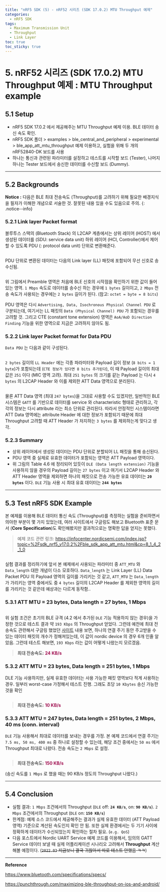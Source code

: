```yaml
---
title: "nRF5 SDK (5) - nRF52 시리즈 (SDK 17.0.2) MTU Throughput 예제"
categories:
  - nRF5 SDK
tags:
  - Maximum Transmission Unit
  - Throughput
  - Link Layer
toc: true
toc_sticky: true
---
```



# 5. nRF52 시리즈 (SDK 17.0.2) MTU Throughput 예제 : MTU Throughput example

## 5.1 Setup

* nRF5 SDK 17.0.2 에서 제공해주는 MTU Throughput 예제 이용. BLE 데이터 송신 속도 확인.
* nRF5 SDK 폴더 > examples > ble_central_and_peripheral > experimental > ble_app_att_mtu_throughput 예제 이용하고, 실험을 위해 두 개의 nRF52840-DK 보드를 사용
* 하나는 통신과 관련된 파라미터를 설정하고 테스트를 시작할 보드 (Tester), 나머지 하나는 Tester 보드에서 송신한 데이터를 수신할 보드 (Dummy).

---

## 5.2 Backgrounds

**Notice :** 다음은 BLE 최대 전송속도 (Throughput)를 고려하기 위해 필요한 배경지식을 필자가 이해한 개념으로 서술한 것. 잘못된 내용 있을 수도 있음으로 주의.
{: .notice--info}

### 5.2.1 Link layer Packet format

블루투스 스택의 (Bluetooth Stack) 의 L2CAP 계층에서는 상위 레이어 (HOST) 에서 생성된 데이터를 (SDU: service data unit) 하위 레이어 (HCI, Controller)에서 제어할 수 있도록 PDU (: protocol data unit) 단위로 변환해준다.

<figure style="width: 100%" class="align-center">
  <img src="{{ site.url }}{{ site.baseurl }}/assets/images/sdk-mtu-fig2.png" alt="">
</figure>

PDU 단위로 변환된 데이터는 다음의 Link layer (LL) 패킷에 포함되어 무선 신호로 송수신됨.

<figure style="width: 100%" class="align-center">
  <img src="{{ site.url }}{{ site.baseurl }}/assets/images/sdk-mtu-fig3.png" alt="">
</figure>

위 그림에서 Preamble 영역은 처음에 BLE 신호의 시작점을 확인하기 위한 값이 들어있는 영역. `1 Mbps` 속도로 데이터를 송수신 하는 경우에 `1 bytes` 길이이고, `2 Mbps` 전송 속도가 사용되는 경우에는 `2 bytes` 길이가 된다. (참고: `octet = byte = 8 bits`)

PDU 영역은 다시 `Advertising, Data, Isochronous Physical Channel PDU` 로 구분되는데, 여기서는 LL 패킷의 `Data (Physical Channel) PDU` 가 포함되는 경우를 고려할 것. 그리고 CTE (constant tone extension) 영역은 `AoA/AoD Direction Finding` 기능을 위한 영역으로 지금은 고려하지 않아도 됨.

### 5.2.2 Link layer Packet format for Data PDU

`Data PDU` 는 다음과 같이 구성된다.

<figure style="width: 100%" class="align-center">
  <img src="{{ site.url }}{{ site.baseurl }}/assets/images/sdk-mtu-fig4.png" alt="">
</figure>

`2 bytes` 길이의 `LL Header` 에는 각종 파라미터와 Payload 길이 정보 (`8 bits = 1 byte`)가 포함되는데 (`CTE 정보가 있다면 8 bits 추가된다`), 이 때 Payload 길이의 최대 값은 `251` 이다 (MIC 영역 고려). 최대 `251 bytes` 의 크기를 같는 Payload 는 다시 `4 bytes` 의 L2CAP Header 와 이를 제외한 ATT Data 영역으로 분리된다.

<figure style="width: 100%" class="align-center">
  <img src="{{ site.url }}{{ site.baseurl }}/assets/images/sdk-mtu-fig5.png" alt="">
</figure>

물론 ATT Data 영역 (최대 `247 bytes`)을 그대로 사용할 수도 있겠지만, 일반적인 BLE 시스템은 `GATT` 를 기반으로 데이터를 service 와 characteristic 형태로 관리하고, 각각의 정보는 다시 attribute 라는 최소 단위로 관리된다. 따라서 안정적인 시스템이라면 ATT Data 영역에는 attribute Header 에 대한 정보가 포함되기 때문에 최대 Throughput 고려할 때 ATT Header 가 차지하는 `3 bytes` 를 제외하는게 맞다고 생각.

### 5.2.3 Summary

* 상위 레이어에서 생성된 데이터는 PDU 단위로 분할되어 LL 패킷을 통해 송신된다.
* PDU 영역 중 실제로 유효한 데이터가 포함되는 영역은 ATT Payload 영역이다.
* 위 그림의 Table 4.6 에 정리되어 있듯이 `DLE (Data length extension)` 기능을 사용하지 않을 경우의 Payload 길이는 `27 bytes` 이고 여기서 L2CAP Header 와 ATT Header 영역을 제외하면 하나의 패킷으로 전송 가능한 유효 데이터는 **`20 bytes`** 이다. `DLE` 기능 사용 시 최대 유효 데이터는 **`244 bytes`**

---

## 5.3 Test nRF5 SDK Example

본 예제를 이용해 BLE 데이터 통신 속도 (Throughput)를 측정하는 실험을 준비하면서 의아한 부분이 몇 가지 있었는데, 여러 사이트에서 구글링도 해보고 Bluetooth 표준 문서 (**Core Specification**)도 확인해봤지만 결과적으로는 명확한 답을 얻지는 못했다.

>예제 코드 관련 링크: https://infocenter.nordicsemi.com/index.jsp?topic=%2Fsdk_nrf5_v17.0.2%2Fble_sdk_app_att_mtu.html&cp=8_1_4_2_1_0

<figure style="width: 100%" class="align-center">
  <img src="{{ site.url }}{{ site.baseurl }}/assets/images/sdk-mtu-fig1.png" alt="">
</figure>

실험 결과를 정리하기에 앞서 본 예제에서 사용되는 파라미터 중 `ATT_MTU` 와 `Data_length` 대한 개념이 다소 모호하다. `Data_length` 는 Link Layer (LL) Data Packet PDU 의 Payload 영역의 길이를 가리키는 것 같고, `ATT_MTU` 는 `Data_length` 가 가리키는 영역 중에서도 중 `4 bytes` 길이의 L2CAP Header 를 제외한 영역의 길이를 가리키는 것 같은데 예상과는 다르게 동작함..

### 5.3.1 ATT MTU = 23 bytes, Data length = 27 bytes, 1 Mbps

<figure style="width: 100%" class="align-center">
  <img src="{{ site.url }}{{ site.baseurl }}/assets/images/sdk-mtu-fig6.png" alt="">
</figure>

위 실험 조건은 초기의 BLE 규격 (4.2 에서 추가된 `DLE` 기능 적용하지 않는 경우)을 가정한 것으로 테스트 결과 약 `193 Kbps` 의 Throughput 얻었다. 그런데 예전에 최대 전송속도 관련해서 구글링 했었던 [사이트](https://punchthrough.com/maximizing-ble-throughput-on-ios-and-android/) 내용 보면, 하나의 연결 주기 동안 주고받을 수 있는 데이터 패킷의 개수가 정해져있는데, 이 값이 nordic device 의 경우 6개 인줄 알았음. 그런데 테스트 해보면, `193 Kbps` 라는 값이 어떻게 나왔는지 모르겠음.

>**최대 전송속도:** <span style="color:#A00F50"><b>24 KB/s</b></span>

### 5.3.2 ATT MTU = 23 bytes, Data length = 251 bytes, 1 Mbps

DLE 기능 사용하지만, 실제 유효한 데이터는 사용 가능한 패킷 영역보다 적게 사용하는 경우. 일부러 worst-case 가정해서 테스트 진행. 그래도 초당 `10 Kbytes` 송신 가능한 것을 확인

<figure style="width: 100%" class="align-center">
  <img src="{{ site.url }}{{ site.baseurl }}/assets/images/sdk-mtu-fig7.png" alt="">
</figure>

>**최대 전송속도:** <span style="color:#A00F50"><b>10 KB/s</b></span>

### 5.3.3 ATT MTU = 247 bytes, Data length = 251 bytes, 2 Mbps, 40 ms (conn. interval)

`DLE` 기능 사용해서 최대로 데이터를 보내는 경우를 가정. 본 예제 코드에서 연결 주기는 `7.5 ms, 50 ms, 400 ms` 중 하나로 설정할 수 있는데, 해당 조건 중에서는 `50 ms` 에서 Throughput 최대로 나왔다. 전송 속도는 `2 Mbps` 로 설정.

<figure style="width: 100%" class="align-center">
  <img src="{{ site.url }}{{ site.baseurl }}/assets/images/sdk-mtu-fig7.png" alt="">
</figure>

>**최대 전송속도:** <span style="color:#A00F50"><b>150 KB/s</b></span>

 (송신 속도를 `1 Mbps` 로 했을 때는 90 KB/s 정도의 Throughput 나왔다.)

---

## 5.4 Conclusion

* 실험 결과: `1 Mbps` 조건에서의 Throughput (`DLE` off: **`24 KB/s`**, on: **`90 KB/s`**). `2 Mbps` 조건에서의 Throughput (`DLE` on: **`150 KB/s`**)
* 한계점: 예제 소스 코드에서 제공해주는 결과가 실제 유효한 데이터 (ATT Payload 영역) 기준으로 계산된 속도인지 확인 안 됨. 또한 실제 환경에서는 두 기기 사이에 정확하게 데이터가 수신되었는지 확인하는 절차 필요. (`e.g. QoS`)
* 다음 포스트에서 Nordic UART Service 예제 코드를 이용해서, 임의의 GATT Service 데이터 보낼 때 실제 어플리케이션 시나리오 고려해서 **Throughput** 계산해볼 예정이다. (~~`2022.03` 지금보니 결국 귀찮아서 따로 테스트 안했음 ㅋㅋ~~)
---

**Reference**

https://www.bluetooth.com/specifications/specs/

https://punchthrough.com/maximizing-ble-throughput-on-ios-and-android/
